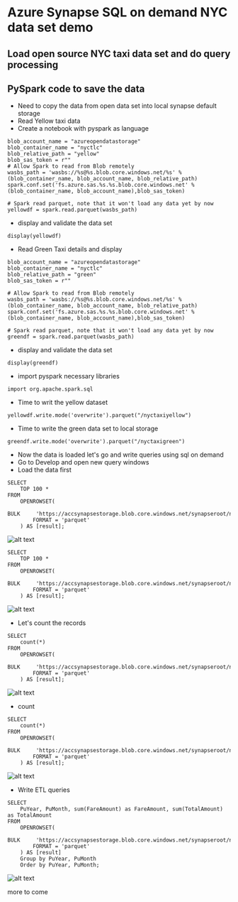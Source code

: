 # Azure Synapse SQL on demand NYC data set demo

## Load open source NYC taxi data set and do query processing

## PySpark code to save the data

- Need to copy the data from open data set into local synapse default storage
- Read Yellow taxi data
- Create a notebook with pyspark as language
```
blob_account_name = "azureopendatastorage"
blob_container_name = "nyctlc"
blob_relative_path = "yellow"
blob_sas_token = r""
# Allow Spark to read from Blob remotely
wasbs_path = 'wasbs://%s@%s.blob.core.windows.net/%s' % (blob_container_name, blob_account_name, blob_relative_path)
spark.conf.set('fs.azure.sas.%s.%s.blob.core.windows.net' % (blob_container_name, blob_account_name),blob_sas_token)

# Spark read parquet, note that it won't load any data yet by now
yellowdf = spark.read.parquet(wasbs_path)
```

- display and validate the data set

```
display(yellowdf)
```

- Read Green Taxi details and display

```
blob_account_name = "azureopendatastorage"
blob_container_name = "nyctlc"
blob_relative_path = "green"
blob_sas_token = r""

# Allow Spark to read from Blob remotely
wasbs_path = 'wasbs://%s@%s.blob.core.windows.net/%s' % (blob_container_name, blob_account_name, blob_relative_path)
spark.conf.set('fs.azure.sas.%s.%s.blob.core.windows.net' % (blob_container_name, blob_account_name),blob_sas_token)

# Spark read parquet, note that it won't load any data yet by now
greendf = spark.read.parquet(wasbs_path)
```

- display and validate the data set

```
display(greendf)
```

- import pyspark necessary libraries

```
import org.apache.spark.sql
```

- Time to writ the yellow dataset 

```
yellowdf.write.mode('overwrite').parquet("/nyctaxiyellow")
```

- Time to write the green data set to local storage

```
greendf.write.mode('overwrite').parquet("/nyctaxigreen")
```

- Now the data is loaded let's go and write queries using sql on demand
- Go to Develop and open new query windows
- Load the data first

```
SELECT
    TOP 100 *
FROM
    OPENROWSET(
        BULK     'https://accsynapsestorage.blob.core.windows.net/synapseroot/nyctaxiyellow/*',
        FORMAT = 'parquet'
    ) AS [result];
```

![alt text](https://github.com/balakreshnan/synapseAnalytics/blob/master/images/sqlondeman1.jpg "ETL")

```
SELECT
    TOP 100 *
FROM
    OPENROWSET(
        BULK     'https://accsynapsestorage.blob.core.windows.net/synapseroot/nyctaxigreen/*',
        FORMAT = 'parquet'
    ) AS [result];
```

![alt text](https://github.com/balakreshnan/synapseAnalytics/blob/master/images/sqlondeman2.jpg "ETL")

- Let's count the records 

```
SELECT
    count(*)
FROM
    OPENROWSET(
        BULK     'https://accsynapsestorage.blob.core.windows.net/synapseroot/nyctaxiyellow/*',
        FORMAT = 'parquet'
    ) AS [result];
```

![alt text](https://github.com/balakreshnan/synapseAnalytics/blob/master/images/sqlondeman3.jpg "ETL")

- count

```
SELECT
    count(*)
FROM
    OPENROWSET(
        BULK     'https://accsynapsestorage.blob.core.windows.net/synapseroot/nyctaxigreen/*',
        FORMAT = 'parquet'
    ) AS [result];
```

![alt text](https://github.com/balakreshnan/synapseAnalytics/blob/master/images/sqlondeman4.jpg "ETL")

- Write ETL queries

```
SELECT
    PuYear, PuMonth, sum(FareAmount) as FareAmount, sum(TotalAmount) as TotalAmount
FROM
    OPENROWSET(
        BULK     'https://accsynapsestorage.blob.core.windows.net/synapseroot/nyctaxiyellow/*',
        FORMAT = 'parquet'
    ) AS [result] 
    Group by PuYear, PuMonth
    Order by PuYear, PuMonth;
```

![alt text](https://github.com/balakreshnan/synapseAnalytics/blob/master/images/sqlondeman5.jpg "ETL")

more to come